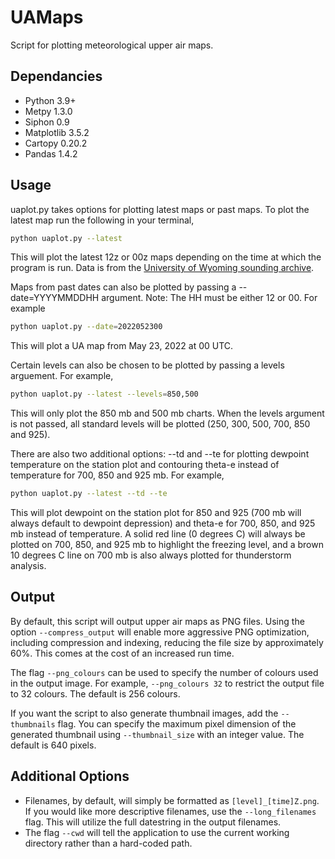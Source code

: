 # UAMaps

Script for plotting meteorological upper air maps.


## Dependancies

* Python 3.9+
* Metpy 1.3.0
* Siphon 0.9
* Matplotlib 3.5.2
* Cartopy 0.20.2
* Pandas 1.4.2



## Usage

uaplot.py takes options for plotting latest maps or past maps. To plot the latest map run the following in your terminal,


```bash
python uaplot.py --latest
```


This will plot the latest 12z or 00z maps depending on the time at which the program is run. Data is from the [University of Wyoming sounding archive](https://weather.uwyo.edu/upperair/sounding.html). 

Maps from past dates can also be plotted by passing a --date=YYYYMMDDHH argument. Note: The HH must be either 12 or 00. For example

```bash
python uaplot.py --date=2022052300 
```

This will plot a UA map from May 23, 2022 at 00 UTC. 


Certain levels can also be chosen to be plotted by passing a levels arguement. For example,

```bash
python uaplot.py --latest --levels=850,500
```

This will only plot the 850 mb and 500 mb charts. When the levels argument is not passed, all standard levels will be plotted (250, 300, 500, 700, 850 and 925). 


There are also two additional options: --td and --te for plotting dewpoint temperature on the station plot and contouring theta-e instead of temperature for 700, 850 and 925 mb. For example,

```bash
python uaplot.py --latest --td --te 
```

This will plot dewpoint on the station plot for 850 and 925 (700 mb will always default to dewpoint depression) and theta-e for 700, 850, and 925 mb instead of temperature. A solid red line (0 degrees C) will always be plotted on 700, 850, and 925 mb to highlight the freezing level, and a brown 10 degrees C line on 700 mb is also always plotted for thunderstorm analysis.

## Output

By default, this script will output upper air maps as PNG files. Using the option `--compress_output` will enable more aggressive PNG optimization, including compression and indexing, reducing the file size by approximately 60%. This comes at the cost of an increased run time.

The flag `--png_colours` can be used to specify the number of colours used in the output image. For example, `--png_colours 32` to restrict the output file to 32 colours. The default is 256 colours.

If you want the script to also generate thumbnail images, add the `--thumbnails` flag. You can specify the maximum pixel dimension of the generated thumbnail using `--thumbnail_size` with an integer value. The default is 640 pixels.

## Additional Options

* Filenames, by default, will simply be formatted as `[level]_[time]Z.png`. If you would like more descriptive filenames, use the `--long_filenames` flag. This will utilize the full datestring in the output filenames.
* The flag `--cwd` will tell the application to use the current working directory rather than a hard-coded path.